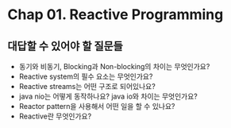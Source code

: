 # Chap 01. Reactive Programming

## 대답할 수 있어야 할 질문들
- 동기와 비동기, Blocking과 Non-blocking의 차이는 무엇인가요?
- Reactive system의 필수 요소는 무엇인가요?
- Reactive streams는 어떤 구조로 되어있나요?
- java nio는 어떻게 동작하나요? java io와 차이는 무엇인가요?
- Reactor pattern을 사용해서 어떤 일을 할 수 있나요?
- Reactive란 무엇인가요?




